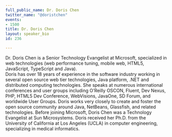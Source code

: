 ```yaml
---
full_public_name: Dr. Doris Chen
twitter_name: "@doristchen"
events:
- 1500
title: Dr. Doris Chen
layout: speaker_bio
id: 236

---
```

Dr. Doris Chen is a Senior Technology Evangelist at Microsoft, specialized in web technologies (web performance tuning, mobile web, HTML5, JavaScript, TypeScript and Java).  
Doris has over 18 years of experience in the software industry working in several open source web tier technologies, Java platform, .NET and distributed computing technologies. She speaks at numerous international conferences and user groups including O’Reilly OSCON, Fluent, Dev Nexus, PHP, HTML5 Dev Conference, WebVisions,  JavaOne, SD Forum, and worldwide User Groups. Doris works very closely to create and foster the open source community around Java, NetBeans, Glassfish, and related technologies. Before joining Microsoft, Doris Chen was a Technology Evangelist at Sun Microsystems.
Doris received her Ph.D. from the University of California at Los Angeles (UCLA) in computer engineering, specializing in medical informatics.
